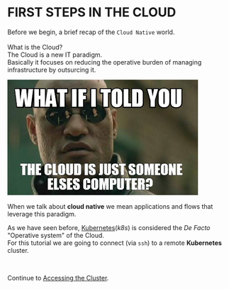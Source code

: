 # FIRST STEPS IN THE CLOUD

Before we begin, a brief recap of the `Cloud Native` world.  
<br/>
What is the Cloud?<br>
The Cloud is a new IT paradigm.
<br/>
Basically it focuses on reducing the operative burden of managing infrastructure by outsurcing it.

![meme](images/cloud-meme.jpeg)

When we talk about **cloud native** we mean applications and flows that leverage this paradigm.

As we have seen before, [Kubernetes](https://kubernetes.io/)(*k8s*) is considered the *De Facto* "Operative system" of the Cloud.  
For this tutorial we are going to connect (via `ssh`) to a remote **Kubernetes** cluster.

<br/>

Continue to [Accessing the Cluster](02-k8s-access.md).
